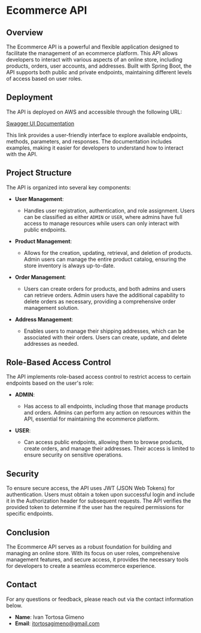 # Ecommerce API

## Overview

The Ecommerce API is a powerful and flexible application designed to facilitate the management of an ecommerce platform.
This API allows developers to interact with various aspects of an online store, including products, orders, user
accounts, and addresses. Built with Spring Boot, the API supports both public and private endpoints, maintaining
different levels of access based on user roles.

## Deployment

The API is deployed on AWS and accessible through the following URL:

[Swagger UI Documentation](http://52.55.179.15:8080/swagger-ui/index.html)

This link provides a user-friendly interface to explore available endpoints, methods, parameters, and responses. The
documentation includes examples, making it easier for developers to understand how to interact with the API.

## Project Structure

The API is organized into several key components:

- **User Management**:
    - Handles user registration, authentication, and role assignment. Users can be classified as either `ADMIN` or
      `USER`, where admins have full access to manage resources while users can only interact with public endpoints.

- **Product Management**:
    - Allows for the creation, updating, retrieval, and deletion of products. Admin users can manage the entire product
      catalog, ensuring the store inventory is always up-to-date.

- **Order Management**:
    - Users can create orders for products, and both admins and users can retrieve orders. Admin users have the
      additional capability to delete orders as necessary, providing a comprehensive order management solution.

- **Address Management**:
    - Enables users to manage their shipping addresses, which can be associated with their orders. Users can create,
      update, and delete addresses as needed.

## Role-Based Access Control

The API implements role-based access control to restrict access to certain endpoints based on the user's role:

- **ADMIN**:
    - Has access to all endpoints, including those that manage products and orders. Admins can perform any action on
      resources within the API, essential for maintaining the ecommerce platform.

- **USER**:
    - Can access public endpoints, allowing them to browse products, create orders, and manage their addresses. Their
      access is limited to ensure security on sensitive operations.

## Security

To ensure secure access, the API uses JWT (JSON Web Tokens) for authentication. Users must obtain a token upon
successful login and include it in the Authorization header for subsequent requests. The API verifies the provided token
to determine if the user has the required permissions for specific endpoints.

## Conclusion

The Ecommerce API serves as a robust foundation for building and managing an online store. With its focus on user roles,
comprehensive management features, and secure access, it provides the necessary tools for developers to create a
seamless ecommerce experience.

## Contact

For any questions or feedback, please reach out via the contact information below.

- **Name**: Ivan Tortosa Gimeno
- **Email**: [itortosagimeno@gmail.com](mailto:itortosagimeno@gmail.com)
